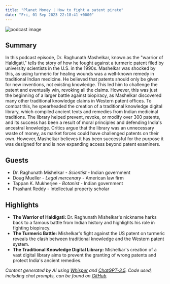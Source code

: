 ```yaml
---
title: "Planet Money | How to fight a patent pirate"
date: "Fri, 01 Sep 2023 22:18:41 +0000"
---
```


![podcast image](https://media.npr.org/assets/img/2022/10/24/pm_new_tile_2022_sq-b4af5aab11c84cfae38eafa1db74a6da943d4e7f.jpg?s=1400&c=66&f=jpg)

## Summary

In this podcast episode, Dr. Raghunath Mashelkar, known as the "warrior of Haldigati," tells the story of how he fought against a turmeric patent filed by university scientists in the U.S. in the 1990s. Mashelkar was shocked by this, as using turmeric for healing wounds was a well-known remedy in traditional Indian medicine. He believed that patents should only be given for new inventions, not existing knowledge. This led him to challenge the patent and eventually win, revoking all the claims. However, this was just the beginning of a larger battle against biopiracy, as Mashelkar discovered many other traditional knowledge claims in Western patent offices. To combat this, he spearheaded the creation of a traditional knowledge digital library, which compiled ancient texts and remedies from Indian medicinal traditions. The library helped prevent, revoke, or modify over 300 patents, and its success has been a result of moral principles and defending India's ancestral knowledge. Critics argue that the library was an unnecessary waste of money, as market forces could have challenged patents on their own. However, Mashelkar believes it has been successful for the purpose it was designed for and is now expanding access beyond patent examiners.

## Guests

- Dr. Raghunath Mishelkar - _Scientist_ - Indian government
- Doug Mueller - _Legal mercenary_ - American law firm
- Tappan K. Mukherjee - _Botanist_ - Indian government
- Prashant Reddy - Intellectual property scholar

## Highlights

- **The Warrior of Haldigati:** Dr. Raghunath Mishelkar's nickname harks back to a famous battle from Indian history and highlights his role in fighting biopiracy.
- **The Turmeric Battle:** Mishelkar's fight against the US patent on turmeric reveals the clash between traditional knowledge and the Western patent system.
- **The Traditional Knowledge Digital Library:** Mishelkar's creation of a vast digital library aims to prevent the granting of wrong patents and protect India's ancient remedies.

_Content generated by AI using [Whisper](https://openai.com/research/whisper) and [ChatGPT-3.5](https://openai.com/blog/chatgpt). Code used, including chat prompts, can be found on [GitHub](https://github.com/dustinbrownman/podcast-parser/blob/main/app/functions.py)._
